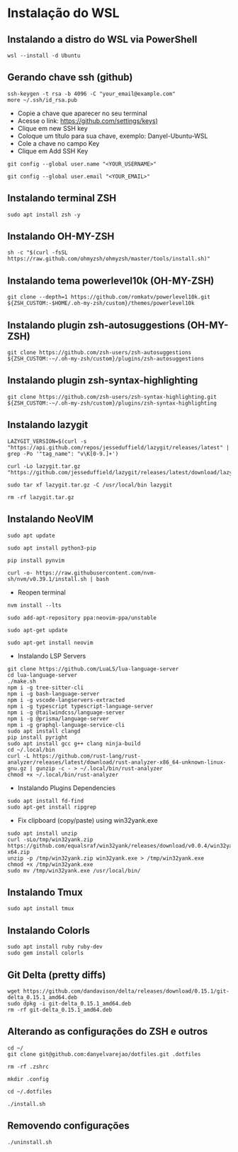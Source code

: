 # Instalação do WSL

## Instalando a distro do WSL via PowerShell

```ssh
wsl --install -d Ubuntu
```

## Gerando chave ssh (github)

```ssh
ssh-keygen -t rsa -b 4096 -C "your_email@example.com"
more ~/.ssh/id_rsa.pub
```

- Copie a chave que aparecer no seu terminal
- Acesse o link: [https://github.com/settings/keys)](https://github.com/settings/keys)
- Clique em new SSH key
- Coloque um título para sua chave, exemplo: Danyel-Ubuntu-WSL
- Cole a chave no campo Key
- Clique em Add SSH Key

```ssh
git config --global user.name "<YOUR_USERNAME>"
```

```ssh
git config --global user.email "<YOUR_EMAIL>"
```

## Instalando terminal ZSH

```ssh
sudo apt install zsh -y
```

## Instalando OH-MY-ZSH

```ssh
sh -c "$(curl -fsSL https://raw.github.com/ohmyzsh/ohmyzsh/master/tools/install.sh)"
```

## Instalando tema powerlevel10k (OH-MY-ZSH)

```ssh
git clone --depth=1 https://github.com/romkatv/powerlevel10k.git ${ZSH_CUSTOM:-$HOME/.oh-my-zsh/custom}/themes/powerlevel10k
```

## Instalando plugin zsh-autosuggestions (OH-MY-ZSH)

```ssh
git clone https://github.com/zsh-users/zsh-autosuggestions ${ZSH_CUSTOM:-~/.oh-my-zsh/custom}/plugins/zsh-autosuggestions
```

## Instalando plugin zsh-syntax-highlighting

```ssh
git clone https://github.com/zsh-users/zsh-syntax-highlighting.git ${ZSH_CUSTOM:-~/.oh-my-zsh/custom}/plugins/zsh-syntax-highlighting
```

## Instalando lazygit

```ssh
LAZYGIT_VERSION=$(curl -s "https://api.github.com/repos/jesseduffield/lazygit/releases/latest" | grep -Po '"tag_name": "v\K[0-9.]+')
```

```ssh
curl -Lo lazygit.tar.gz "https://github.com/jesseduffield/lazygit/releases/latest/download/lazygit_${LAZYGIT_VERSION}_Linux_x86_64.tar.gz"
```

```ssh
sudo tar xf lazygit.tar.gz -C /usr/local/bin lazygit
```

```ssh
rm -rf lazygit.tar.gz
```

## Instalando NeoVIM

```ssh
sudo apt update
```

```ssh
sudo apt install python3-pip
```

```ssh
pip install pynvim
```

```ssh
curl -o- https://raw.githubusercontent.com/nvm-sh/nvm/v0.39.1/install.sh | bash
```

- Reopen terminal

```ssh
nvm install --lts
```

```ssh
sudo add-apt-repository ppa:neovim-ppa/unstable
```

```ssh
sudo apt-get update
```

```ssh
sudo apt-get install neovim
```

- Instalando LSP Servers

```
git clone https://github.com/LuaLS/lua-language-server
cd lua-language-server
./make.sh
npm i -g tree-sitter-cli
npm i -g bash-language-server
npm i -g vscode-langservers-extracted
npm i -g typescript typescript-language-server
npm i -g @tailwindcss/language-server
npm i -g @prisma/language-server
npm i -g graphql-language-service-cli
sudo apt install clangd
pip install pyright
sudo apt install gcc g++ clang ninja-build
cd ~/.local/bin
curl -L https://github.com/rust-lang/rust-analyzer/releases/latest/download/rust-analyzer-x86_64-unknown-linux-gnu.gz | gunzip -c - > ~/.local/bin/rust-analyzer
chmod +x ~/.local/bin/rust-analyzer
```

- Instalando Plugins Dependencies
```
sudo apt install fd-find
sudo apt-get install ripgrep
```

- Fix clipboard (copy/paste) using win32yank.exe
```
sudo apt install unzip
curl -sLo/tmp/win32yank.zip https://github.com/equalsraf/win32yank/releases/download/v0.0.4/win32yank-x64.zip
unzip -p /tmp/win32yank.zip win32yank.exe > /tmp/win32yank.exe
chmod +x /tmp/win32yank.exe
sudo mv /tmp/win32yank.exe /usr/local/bin/
```

## Instalando Tmux
```
sudo apt install tmux
```

## Instalando Colorls
```
sudo apt install ruby ruby-dev
sudo gem install colorls
```

## Git Delta (pretty diffs)
```
wget https://github.com/dandavison/delta/releases/download/0.15.1/git-delta_0.15.1_amd64.deb
sudo dpkg -i git-delta_0.15.1_amd64.deb
rm -rf git-delta_0.15.1_amd64.deb
```

## Alterando as configurações do ZSH e outros

```ssh
cd ~/
git clone git@github.com:danyelvarejao/dotfiles.git .dotfiles
```

```ssh
rm -rf .zshrc
```

```ssh
mkdir .config
```

```ssh
cd ~/.dotfiles
```

```ssh
./install.sh
```

## Removendo configurações
```ssh
./uninstall.sh
```
